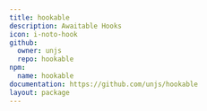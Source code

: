 ```yaml
---
title: hookable
description: Awaitable Hooks
icon: i-noto-hook
github:
  owner: unjs
  repo: hookable
npm:
  name: hookable
documentation: https://github.com/unjs/hookable
layout: package
---
```

